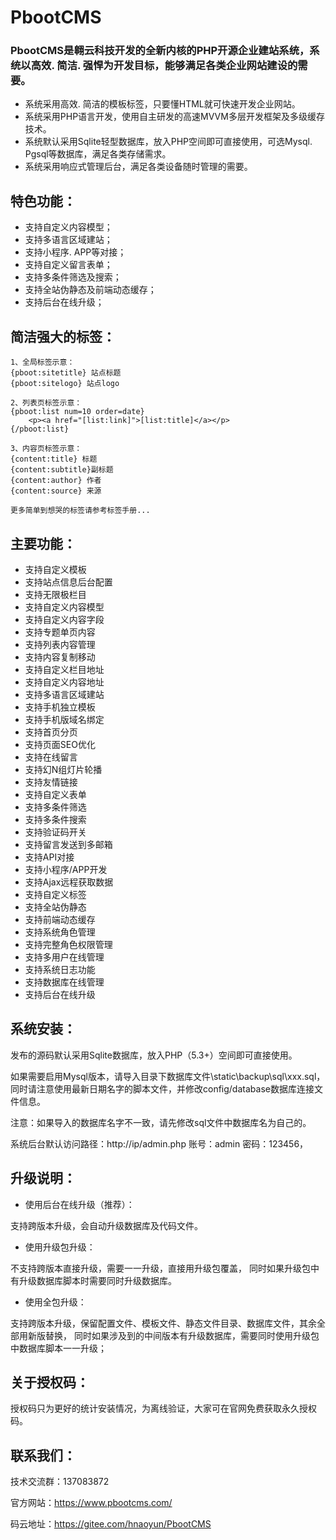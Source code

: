 # PbootCMS

### PbootCMS是翱云科技开发的全新内核的PHP开源企业建站系统，系统以高效. 简洁. 强悍为开发目标，能够满足各类企业网站建设的需要。
* 系统采用高效. 简洁的模板标签，只要懂HTML就可快速开发企业网站。
* 系统采用PHP语言开发，使用自主研发的高速MVVM多层开发框架及多级缓存技术。
* 系统默认采用Sqlite轻型数据库，放入PHP空间即可直接使用，可选Mysql. Pgsql等数据库，满足各类存储需求。
* 系统采用响应式管理后台，满足各类设备随时管理的需要。


##  特色功能：
* 支持自定义内容模型；
* 支持多语言区域建站；
* 支持小程序. APP等对接；
* 支持自定义留言表单；
* 支持多条件筛选及搜索；
* 支持全站伪静态及前端动态缓存；
* 支持后台在线升级；


##  简洁强大的标签：
```
1、全局标签示意：
{pboot:sitetitle} 站点标题 
{pboot:sitelogo} 站点logo

2、列表页标签示意：
{pboot:list num=10 order=date}
	<p><a href="[list:link]">[list:title]</a></p>
{/pboot:list}

3、内容页标签示意：
{content:title} 标题
{content:subtitle}副标题
{content:author} 作者
{content:source} 来源

更多简单到想哭的标签请参考标签手册...

```


##  主要功能：
* 支持自定义模板
* 支持站点信息后台配置
* 支持无限极栏目
* 支持自定义内容模型
* 支持自定义内容字段
* 支持专题单页内容
* 支持列表内容管理
* 支持内容复制移动
* 支持自定义栏目地址
* 支持自定义内容地址
* 支持多语言区域建站
* 支持手机独立模板
* 支持手机版域名绑定
* 支持首页分页
* 支持页面SEO优化
* 支持在线留言
* 支持幻N组灯片轮播
* 支持友情链接
* 支持自定义表单
* 支持多条件筛选
* 支持多条件搜索
* 支持验证码开关
* 支持留言发送到多邮箱
* 支持API对接
* 支持小程序/APP开发
* 支持Ajax远程获取数据
* 支持自定义标签
* 支持全站伪静态
* 支持前端动态缓存
* 支持系统角色管理
* 支持完整角色权限管理
* 支持多用户在线管理
* 支持系统日志功能
* 支持数据库在线管理
* 支持后台在线升级

##  系统安装：

发布的源码默认采用Sqlite数据库，放入PHP（5.3+）空间即可直接使用。 

如果需要启用Mysql版本，请导入目录下数据库文件\static\backup\sql\xxx.sql，同时请注意使用最新日期名字的脚本文件，并修改config/database数据库连接文件信息。

注意：如果导入的数据库名字不一致，请先修改sql文件中数据库名为自己的。

系统后台默认访问路径：http://ip/admin.php   账号：admin   密码：123456，


##  升级说明：

* 使用后台在线升级（推荐）：

支持跨版本升级，会自动升级数据库及代码文件。

* 使用升级包升级：

不支持跨版本直接升级，需要一一升级，直接用升级包覆盖，
同时如果升级包中有升级数据库脚本时需要同时升级数据库。

* 使用全包升级：

支持跨版本升级，保留配置文件、模板文件、静态文件目录、数据库文件，其余全部用新版替换，
同时如果涉及到的中间版本有升级数据库，需要同时使用升级包中数据库脚本一一升级；


##  关于授权码：
授权码只为更好的统计安装情况，为离线验证，大家可在官网免费获取永久授权码。



##  联系我们：

技术交流群：137083872

官方网站：https://www.pbootcms.com/

码云地址：https://gitee.com/hnaoyun/PbootCMS 